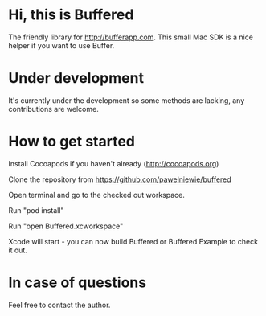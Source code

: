 # Hi, this is Buffered
The friendly library for http://bufferapp.com. This small Mac SDK is a nice helper if you want to use Buffer.

# Under development
It's currently under the development so some methods are lacking, any contributions are welcome.

# How to get started
Install Cocoapods if you haven't already (http://cocoapods.org)

Clone the repository from https://github.com/pawelniewie/buffered

Open terminal and go to the checked out workspace.

Run "pod install"

Run "open Buffered.xcworkspace"


Xcode will start - you can now build Buffered or Buffered Example to check it out.

# In case of questions
Feel free to contact the author.